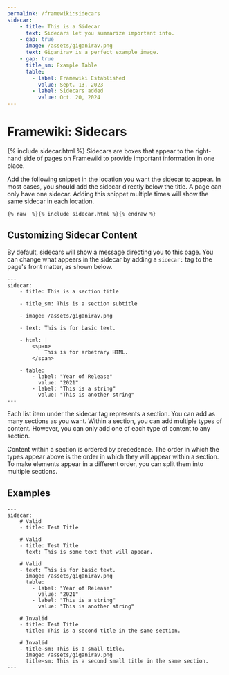 ```yaml
---
permalink: /framewiki:sidecars
sidecar:
    - title: This is a Sidecar
      text: Sidecars let you summarize important info.
    - gap: true
      image: /assets/giganirav.png
      text: Giganirav is a perfect example image.
    - gap: true
      title_sm: Example Table
      table:
        - label: Framewiki Established
          value: Sept. 13, 2023
        - label: Sidecars added
          value: Oct. 20, 2024
---
```

# Framewiki: Sidecars
{% include sidecar.html %}
Sidecars are boxes that appear to the right-hand side of pages on Framewiki to provide important information in one place.

Add the following snippet in the location you want the sidecar to appear. In most cases, you should add the sidecar directly below the title. A page can only have one sidecar. Adding this snippet multiple times will show the same sidecar in each location.
```
{% raw  %}{% include sidecar.html %}{% endraw %}
```

## Customizing Sidecar Content
By default, sidecars will show a message directing you to this page. You can change what appears in the sidecar by adding a `sidecar:` tag to the page's front matter, as shown below.
```
---
sidecar:
    - title: This is a section title

    - title_sm: This is a section subtitle

    - image: /assets/giganirav.png

    - text: This is for basic text.

    - html: |
        <span>
            This is for arbetrary HTML.
        </span>

    - table:
        - label: "Year of Release"
          value: "2021"
        - label: "This is a string"
          value: "This is another string"
---
```
Each list item under the sidecar tag represents a section. You can add as many sections as you want. Within a section, you can add multiple types of content. However, you can only add one of each type of content to any section.

Content within a section is ordered by precedence. The order in which the types appear above is the order in which they will appear within a section. To make elements appear in a different order, you can split them into multiple sections.

## Examples
```
---
sidecar:
    # Valid
    - title: Test Title

    # Valid
    - title: Test Title
      text: This is some text that will appear.

    # Valid
    - text: This is for basic text.
      image: /assets/giganirav.png
      table:
        - label: "Year of Release"
          value: "2021"
        - label: "This is a string"
          value: "This is another string"

    # Invalid
    - title: Test Title
      title: This is a second title in the same section.

    # Invalid
    - title-sm: This is a small title.
      image: /assets/giganirav.png
      title-sm: This is a second small title in the same section.
---
```